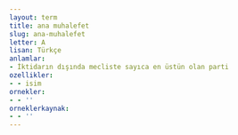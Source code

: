 ```yaml
---
layout: term
title: ana muhalefet
slug: ana-muhalefet
letter: A
lisan: Türkçe
anlamlar:
- İktidarın dışında mecliste sayıca en üstün olan parti
ozellikler:
- - isim
ornekler:
- - ''
orneklerkaynak:
- - ''
---
```

